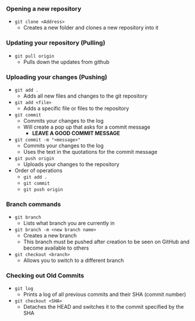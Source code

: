 ### Opening a new repository
- `git clone <Address>`
	- Creates a new folder and clones a new repository into it
### Updating your repository (Pulling)
- `git pull origin`
	- Pulls down the updates from github
### Uploading your changes (Pushing)
- `git add .`
	- Adds all new files and changes to the git repository
- `git add <file>`
	- Adds a specific file or files to the repository
- `git commit`
	- Commits your changes to the log
	- Will create a pop up that asks for a commit message
		- **LEAVE A GOOD COMMIT MESSAGE**
- `git commit -m "<message>"`
	- Commits your changes to the log
	- Uses the text in the quotations for the commit message
- `git push origin`
	- Uploads your changes to the repository
- Order of operations
	- `git add .`
	- `git commit`
	- `git push origin`

### Branch commands
- `git branch`
	- Lists what branch you are currently in
- `git branch -m <new branch name>`
	- Creates a new branch
	- This branch must be pushed after creation to be seen on GitHub and become available to others
- `git checkout <branch>`
	- Allows you to switch to a different branch

### Checking out Old Commits
- `git log`
	- Prints a log of all previous commits and their SHA (commit number)
- `git checkout <SHA>`
	- Detaches the HEAD and switches it to the commit specified by the SHA
